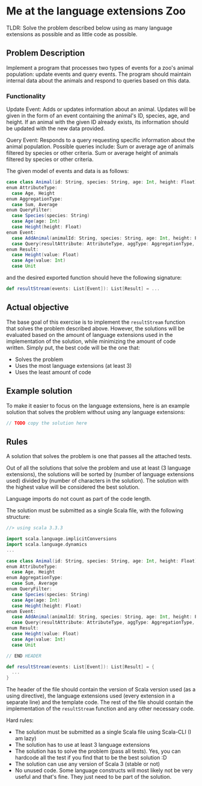 # Me at the language extensions Zoo

TLDR: Solve the problem described below using as many language extensions as possible and as little code as possible.

## Problem Description

Implement a program that processes two types of events for a zoo's animal population: update events and query events. The program should maintain internal data about the animals and respond to queries based on this data.

### Functionality

Update Event:
Adds or updates information about an animal.
Updates will be given in the form of an event containing the animal's ID, species, age, and height.
If an animal with the given ID already exists, its information should be updated with the new data provided.

Query Event:
Responds to a query requesting specific information about the animal population.
Possible queries include:
Sum or average age of animals filtered by species or other criteria.
Sum or average height of animals filtered by species or other criteria.

The given model of events and data is as follows:

```scala
case class Animal(id: String, species: String, age: Int, height: Float)
enum AttributeType:
  case Age, Height
enum AggregationType:
  case Sum, Average
enum QueryFilter:
  case Species(species: String)
  case Age(age: Int)
  case Height(height: Float)
enum Event:
  case AddAnimal(animalId: String, species: String, age: Int, height: Float)
  case Query(resultAttribute: AttributeType, aggType: AggregationType, filters: List[QueryFilter])
enum Result:
  case Height(value: Float)
  case Age(value: Int)
  case Unit
```

and the desired exported function should heve the following signature:

```scala
def resultStream(events: List[Event]): List[Result] = ...
```

## Actual objective

The base goal of this exercise is to implement the `resultStream` function that solves the problem described above.
However, the solutions will be evaluated based on the amount of language extensions used in the implementation of the solution, while minimizing the amount of code written. Simply put, the best code will be the one that:
- Solves the problem
- Uses the most language extensions (at least 3)
- Uses the least amount of code

## Example solution

To make it easier to focus on the language extensions, here is an example solution that solves the problem without using any language extensions:

```scala
// TODO copy the solution here
```

## Rules

A solution that solves the problem is one that passes all the attached tests.

Out of all the solutions that solve the problem and use at least (3 language extensions), the solutions will be sorted by (number of language extensions used) divided by (number of characters in the solution). The solution with the highest value will be considered the best solution.

Language imports do not count as part of the code length.

The solution must be submitted as a single Scala file, with the following structure:

```scala
//> using scala 3.3.3

import scala.language.implicitConversions
import scala.language.dynamics
...

case class Animal(id: String, species: String, age: Int, height: Float)
enum AttributeType:
  case Age, Height
enum AggregationType:
  case Sum, Average
enum QueryFilter:
  case Species(species: String)
  case Age(age: Int)
  case Height(height: Float)
enum Event:
  case AddAnimal(animalId: String, species: String, age: Int, height: Float)
  case Query(resultAttribute: AttributeType, aggType: AggregationType, filters: List[QueryFilter])
enum Result:
  case Height(value: Float)
  case Age(value: Int)
  case Unit

// END HEADER

def resultStream(events: List[Event]): List[Result] = {
  ...
}
```

The header of the file should contain the version of Scala version used (as a using directive), the language extensions used (every extension in a separate line) and the template code. The rest of the file should contain the implementation of the `resultStream` function and any other necessary code.

Hard rules:
- The solution must be submitted as a single Scala file using Scala-CLI (I am lazy)
- The solution has to use at least 3 language extensions
- The solution has to solve the problem (pass all tests). Yes, you can hardcode all the test if you find that to be the best solution :D
- The solution can use any version of Scala 3 (stable or not)
- No unused code. Some language constructs will most likely not be very useful and that's fine. They just need to be part of the solution.
